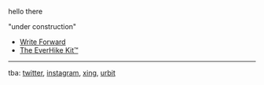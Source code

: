 hello there

"under construction"

- [Write Forward](/writeforward/)
- [The EverHike Kit™](/everhikekit/)

---

tba: [twitter](), [instagram](), [xing](), [urbit]()

<style> .markdown-body h1:first-of-type { display: none; } a { text-decoration: underline; } .markdown-body { max-width: 42em; } <style>
